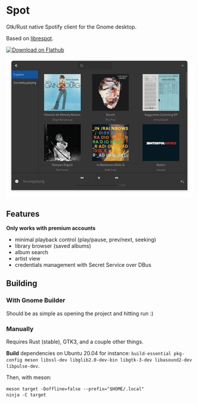 # Spot

Gtk/Rust native Spotify client for the Gnome desktop.

Based on [librespot](https://github.com/librespot-org/librespot/).

<a href='https://flathub.org/apps/details/dev.alextren.Spot'><img width='150' alt='Download on Flathub' src='https://flathub.org/assets/badges/flathub-badge-en.png'/></a>


![Preview](./demo.gif)

## Features

**Only works with premium accounts**

- minimal playback control (play/pause, prev/next, seeking)
- library browser (saved albums)
- album search
- artist view
- credentials management with Secret Service over DBus

## Building

### With Gnome Builder

Should be as simple as opening the project and hitting run :)

### Manually

Requires Rust (stable), GTK3, and a couple other things. 

**Build** dependencies on Ubuntu 20.04 for instance: ```build-essential pkg-config meson libssl-dev libglib2.0-dev-bin libgtk-3-dev libasound2-dev libpulse-dev```. 

Then, with meson:

```
meson target -Doffline=false --prefix="$HOME/.local"
ninja -C target
```